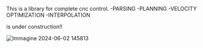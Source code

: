 This is a library for complete cnc control.
-PARSING
-PLANNING
-VELOCITY OPTIMIZATION
-INTERPOLATION

is under construction!!

![Immagine 2024-06-02 145813](https://github.com/Frizze85/codesys-custom-cnc/assets/171490808/d76ac62a-bc62-4a5e-a17a-8bb7fa82d08c)

